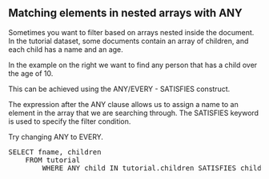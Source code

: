 ## Matching elements in nested arrays with ANY

Sometimes you want to filter based on arrays nested inside the
document.  In the tutorial dataset, some documents contain an array of
children, and each child has a name and an age.

In the example on the right we want to find any person that has a
child over the age of 10.

This can be achieved using the ANY/EVERY - SATISFIES construct.

The expression after the ANY clause allows us to assign a name to an
element in the array that we are searching through. The SATISFIES
keyword is used to specify the filter condition.

Try changing ANY to EVERY.

<pre id="example">
SELECT fname, children
    FROM tutorial 
        WHERE ANY child IN tutorial.children SATISFIES child.age > 10  END
</pre>
